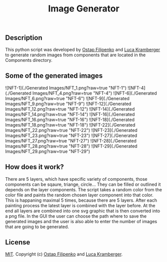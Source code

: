 <h1 align="center">
  Image Generator
  <br>
  <br>
</h1>

## Description
This python script was developed by [Ostap Filipenko](https://www.linkedin.com/in/ostap-filipenko-7b7945165) and [Luca Kramberger](https://www.linkedin.com/in/luca-kramberger-6298b6201) to generate random images from components that are located in the Components directory.

## Some of the generated images

![NFT-1](./Generated Images/NFT_1.png?raw=true "NFT-1")
![NFT-4](./Generated Images/NFT_4.png?raw=true "NFT-4")
![NFT-6](./Generated Images/NFT_6.png?raw=true "NFT-6")
![NFT-9](./Generated Images/NFT_9.png?raw=true "NFT-9")
![NFT-12](./Generated Images/NFT_12.png?raw=true "NFT-12")
![NFT-14](./Generated Images/NFT_14.png?raw=true "NFT-14")
![NFT-16](./Generated Images/NFT_16.png?raw=true "NFT-16")
![NFT-18](./Generated Images/NFT_18.png?raw=true "NFT-18")
![NFT-22](./Generated Images/NFT_22.png?raw=true "NFT-22")
![NFT-23](./Generated Images/NFT_23.png?raw=true "NFT-23")
![NFT-27](./Generated Images/NFT_27.png?raw=true "NFT-27")
![NFT-28](./Generated Images/NFT_28.png?raw=true "NFT-28")
![NFT-29](./Generated Images/NFT_29.png?raw=true "NFT-29")


## How does it work?
There are 5 layers, which have specific variety of components, those components can be sqaure, triange, circle... They can be filled or outlined it depends on the layer components. The script takes a random color from the color file and paints the random chosen layer component into that color. This is happaning maximal 5 times, because there are 5 layers. After each painting process the latest layer is combined with the layer before. At the end all layers are combined into one svg graphic that is then converted into a png file. In the GUI the user can choose the path where to save the generated images and the user is also able to enter the number of images that are going to be generated.

## License

[MIT](LICENSE). Copyright (c) [Ostap Filipenko](https://www.linkedin.com/in/ostap-filipenko-7b7945165) and [Luca Kramberger](https://www.linkedin.com/in/luca-kramberger-6298b6201).
